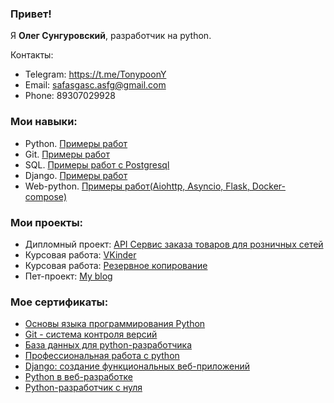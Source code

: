 ### Привет! 
Я **Олег Сунгуровский**, разработчик на python.

Контакты:
* Telegram: https://t.me/TonypoonY
* Email: <safasgasc.asfg@gmail.com>
* Phone: 89307029928

### Мои навыки:
* Python. [Примеры работ](https://github.com/oleg-sung/Python-homework)
* Git. [Примеры работ](https://github.com/oleg-sung/Git-homework)
* SQL. [Примеры работ c Postgresql](https://github.com/oleg-sung/Sql-homework)
* Django. [Примеры работ](https://github.com/oleg-sung/Django-homework)
* Web-python. [Примеры работ(Aiohttp, Asyncio, Flask, Docker-compose)](https://github.com/oleg-sung/Web-homework)

 ### Мои проекты:
* Дипломный проект: [API Сервис заказа товаров для розничных сетей](https://github.com/oleg-sung/python-final-diplom)
* Курсовая работа: [VKinder](https://github.com/VladIakimenko/VKinder)
* Курсовая работа: [Резервное копирование](https://github.com/oleg-sung/Course-work)
* Пет-проект: [My blog](https://github.com/oleg-sung/My_Blog)

### Мое сертификаты:
* [Основы языка программирования Python](https://github.com/oleg-sung/Certificates/blob/main/certificate_python_basic.pdf)
* [Git - система контроля версий](https://github.com/oleg-sung/Certificates/blob/main/certificate_git.pdf)
* [База данных для python-разработчика](https://github.com/oleg-sung/Certificates/blob/main/certificate_sql.pdf)
* [Профессиональная работа с python](https://github.com/oleg-sung/Certificates/blob/main/certificate_python_professional.pdf)
* [Django: создание функциональных веб-приложений](https://github.com/oleg-sung/Certificates/blob/main/certificate_django.pdf)
* [Python в веб-разработке](https://github.com/oleg-sung/Certificates/blob/main/certificate_web-python.pdf)
* [Python-разработчик с нуля](https://github.com/oleg-sung/Certificates/blob/main/certificate_python_developer.pdf)

